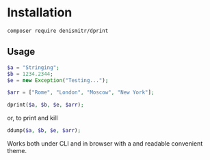 # Installation
    composer require denismitr/dprint

## Usage
```php
$a = "Stringing";
$b = 1234.2344;
$e = new Exception("Testing...");

$arr = ["Rome", "London", "Moscow", "New York"];

dprint($a, $b, $e, $arr);
```
or, to print and kill
```php
ddump($a, $b, $e, $arr);
```

Works both under CLI and in browser with a and readable convenient theme.